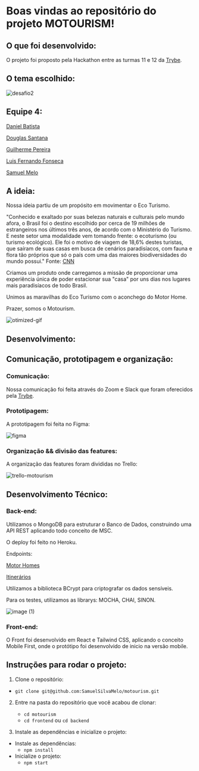# Boas vindas ao repositório do projeto MOTOURISM!

## O que foi desenvolvido:

O projeto foi proposto pela Hackathon entre as turmas 11 e 12 da <a href="https://app.betrybe.com/">Trybe</a>.

## O tema escolhido:

![desafio2](https://user-images.githubusercontent.com/78225894/145867515-b8401fac-bfcc-4ed2-a63e-fd0870b9c82a.png)

## Equipe 4:

<a href="https://www.linkedin.com/in/danielbped/">Daniel Batista</a>

<a href="https://www.linkedin.com/in/douglasdns/">Douglas Santana</a>

<a href="https://www.linkedin.com/in/gui-pereira/">Guilherme Pereira</a>

<a href="https://www.linkedin.com/in/luisffg/">Luis Fernando Fonseca</a>

<a href="https://www.linkedin.com/in/samuel-silva-melo/">Samuel Melo</a>

## A ideia:

Nossa ideia partiu de um propósito em movimentar o Eco Turismo.

"Conhecido e exaltado por suas belezas naturais e culturais pelo mundo afora, o Brasil foi o destino escolhido por cerca de 19 milhões de estrangeiros nos últimos três anos, de acordo com o Ministério do Turismo. E neste setor uma modalidade vem tomando frente: o ecoturismo (ou turismo ecológico). Ele foi o motivo de viagem de 18,6% destes turistas, que saíram de suas casas em busca de cenários paradisíacos, com fauna e flora tão próprios que só o país com uma das maiores biodiversidades do mundo possui." Fonte: <a href="https://viagemegastronomia.cnnbrasil.com.br/noticias/ecoturismo-no-brasil-a-tendencia-que-veio-para-ficar-no-pos-pandemia/">CNN</a>

Criamos um produto onde carregamos a missão de proporcionar uma experiência única de poder estacionar sua "casa" por uns dias nos lugares mais paradisíacos de todo Brasil.

Unimos as maravilhas do Eco Turismo com o aconchego do Motor Home.

Prazer, somos o Motourism.

![otimized-gif](https://user-images.githubusercontent.com/78225894/145897892-78a0bcda-11da-47ef-9cf6-5148e16b4410.gif)

## Desenvolvimento:

## Comunicação, prototipagem e organização:

### Comunicação:

Nossa comunicação foi feita através do Zoom e Slack que foram oferecidos pela <a href="https://app.betrybe.com/">Trybe</a>.

### Prototipagem:

A prototipagem foi feita no Figma:

![figma](https://user-images.githubusercontent.com/78225894/145875236-3e90864c-2c02-4396-ab0f-8b10b5aa8dda.png)

### Organização && divisão das features:

A organização das features foram divididas no Trello:

![trello-motourism](https://user-images.githubusercontent.com/78225894/145875328-a24e1ad7-dd69-4ba5-821f-808eeac9fb90.png)

## Desenvolvimento Técnico:

### Back-end:

Utilizamos o MongoDB para estruturar o Banco de Dados, construindo uma API REST aplicando todo conceito de MSC.

O deploy foi feito no Heroku.

Endpoints:

<a href="https://motourism-backend.herokuapp.com/motorhomes">Motor Homes</a>

<a href="https://motourism-backend.herokuapp.com/itineraries">Itinerários</a>

Utilizamos a biblioteca BCrypt para criptografar os dados sensíveis.

Para os testes, utilizamos as librarys: MOCHA, CHAI, SINON.

![image (1)](https://user-images.githubusercontent.com/78225894/145903179-68f5f67e-b8af-4849-b363-86054a711828.png)

### Front-end:

O Front foi desenvolvido em React e Tailwind CSS, aplicando o conceito Mobile First, onde o protótipo foi desenvolvido de inicio na versão mobile.

## Instruções para rodar o projeto:
1. Clone o repositório:

 * `git clone git@github.com:SamuelSilvaMelo/motourism.git`
 
2. Entre na pasta do repositório que você acabou de clonar:

    * `cd motourism`
    * `cd frontend` ou `cd backend`

3. Instale as dependências e inicialize o projeto:

  * Instale as dependências:
    * `npm install`
  * Inicialize o projeto:
    * `npm start`
